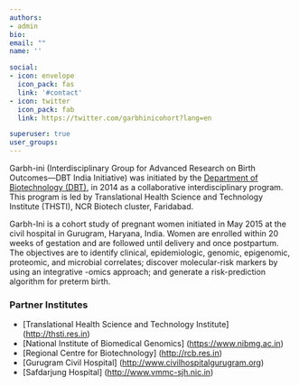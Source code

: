 ```yaml
---
authors:
- admin
bio: 
email: ""
name: ''

social:
- icon: envelope
  icon_pack: fas
  link: '#contact'
- icon: twitter
  icon_pack: fab
  link: https://twitter.com/garbhinicohort?lang=en

superuser: true
user_groups:
---
```


Garbh-ini (Interdisciplinary Group for Advanced Research on Birth Outcomes—DBT India Initiative) was initiated by the [Department of Biotechnology (DBT)](http://dbtindia.gov.in), in 2014 as a collaborative interdisciplinary program. This program is led by Translational Health Science and Technology Institute (THSTI), NCR Biotech cluster, Faridabad. 

Garbh-Ini is a cohort study of pregnant women initiated in May 2015 at the civil hospital in Gurugram, Haryana, India. Women are enrolled within 20 weeks of gestation and are followed until delivery and once postpartum. The objectives are to identify clinical, epidemiologic, genomic, epigenomic, proteomic, and microbial correlates; discover molecular-risk markers by using an integrative -omics approach; and generate a risk-prediction algorithm for preterm birth.

### Partner Institutes

* [Translational Health Science and Technology Institute] (http://thsti.res.in)
* [National Institute of Biomedical Genomics] (https://www.nibmg.ac.in)
* [Regional Centre for Biotechnology] (http://rcb.res.in)
* [Gurugram Civil Hospital] (http://www.civilhospitalgurugram.org)
* [Safdarjung Hospital] (http://www.vmmc-sjh.nic.in)





